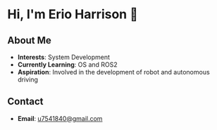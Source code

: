# Hi, I'm Erio Harrison 👋

## About Me
- **Interests**: System Development
- **Currently Learning**: OS and ROS2
- **Aspiration**: Involved in the development of robot and autonomous driving

## Contact
- **Email**: [u7541840@gmail.com](mailto:u7541840@gmail.com)

<!---
Erio-Harrison/Erio-Harrison is a ✨ special ✨ repository because its `README.md` (this file) appears on your GitHub profile.
--->
